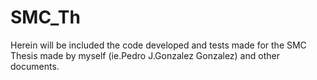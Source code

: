 # SMC_Th

Herein will be included the code developed and tests made for the SMC Thesis made by myself (ie.Pedro J.Gonzalez Gonzalez) and other documents.
